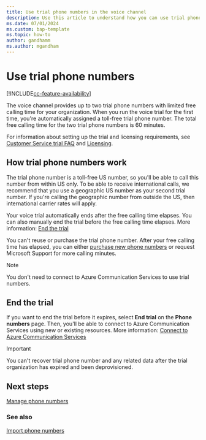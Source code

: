 ```yaml
---
title: Use trial phone numbers in the voice channel
description: Use this article to understand how you can use trial phone numbers in Dynamics 365.
ms.date: 07/01/2024
ms.custom: bap-template
ms.topic: how-to
author: gandhamm
ms.author: mgandham
---
```


# Use trial phone numbers

[!INCLUDE[cc-feature-availability](../../includes/cc-feature-availability.md)]

The voice channel provides up to two trial phone numbers with limited free calling time for your organization. When you run the voice trial for the first time, you're automatically assigned a toll-free trial phone number. The total free calling time for the two trial phone numbers is 60 minutes.

For information about setting up the trial and licensing requirements, see [Customer Service trial FAQ](../implement/trial-faq.md) and [Licensing](../implement/system-requirements-omnichannel.md#licensing).


## How trial phone numbers work

The trial phone number is a toll-free US number, so you'll be able to call this number from within US only. To be able to receive international calls, we recommend that you use a geographic US number as your second trial number. If you're calling the geographic number from outside the US, then international carrier rates will apply.

Your voice trial automatically ends after the free calling time elapses. You can also manually end the trial before the free calling time elapses. More information: [End the trial](#end-the-trial)

You can't reuse or purchase the trial phone number. After your free calling time has elapsed, you can either [purchase new phone numbers](voice-channel-manage-phone-numbers.md) or request Microsoft Support for more calling minutes. 

> [!NOTE]
> You don't need to connect to Azure Communication Services to use trial numbers.
## End the trial

If you want to end the trial before it expires, select **End trial** on the **Phone numbers** page. Then, you'll be able to connect to Azure Communication Services using new or existing resources. More information: [Connect to Azure Communication Services](voice-channel-acs-resource.md)

> [!IMPORTANT]
> You can't recover trial phone number and any related data after the trial organization has expired and been deprovisioned.

## Next steps

[Manage phone numbers](voice-channel-manage-phone-numbers.md)  

### See also

[Import phone numbers](voice-channel-sync-from-acs.md)  